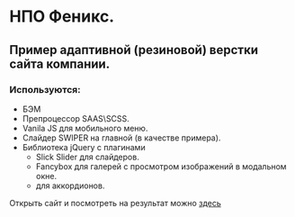 # НПО Феникс.
## Пример адаптивной (резиновой) верстки сайта компании.
### Используются:
* БЭМ
* Препроцессор SAAS\SCSS.
* Vanila JS для мобильного меню.
* Слайдер SWIPER на главной (в качестве примера).
* Библиотека jQuery c плагинами 
    * Slick Slider для слайдеров.   
    * Fancybox для галерей с просмотром изображений в модальном окне.
    * для аккордионов.
    
Открыть сайт и посмотреть на результат можно [здесь](https://old-yaryi.github.io/future_scool/)  
